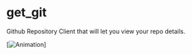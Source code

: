 # get_git
Github Repository Client that will let you view your repo details.

[![Animation](https://gfycat.com/ifr/GeneralColossalAsiaticmouflon)]
